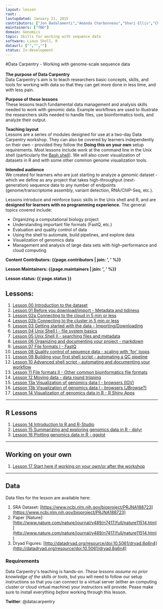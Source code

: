 ```yaml
---
layout: lesson
root: .
lastupdated: January 21, 2015
contributors: ["Jon Badalamenti","Amanda Charbonneau","Shari Ellis","Chris Fields","Bob Freeman","Chris Hamm","Randall Hayes","Josh Herr","Kate Hertweck","Adina Howe","Hilmar Lapp","Michael Linderman","Andréa Matsunaga","Blaine Marchant","Sue McClatchy","Sheldon McKay","Susan Miller","Jeramia Ory","Deborah Paul","Mary Shelley","Mike Smorul","Sara Stevens","Tracy Teal","Juan Ugalde","Jason Williams","Laura Williams","Ryan Williams", "Greg Wilson"]
maintainers: ["TBD"]
domain: Genomics
topic: Skills for working with sequence data
software: Linux Shell, R
dataurl: ["","",""]
status: In-development
---
```


#Data Carpentry - Working with genome-scale sequence data 
<br>
<br>
**The purpose of Data Carpentry**<br>
Data Carpentry's aim is to teach researchers basic concepts, skills, and tools for working with data so that they can get more done in less time, and with less pain. 

**Purpose of these lessons**<br>
These lessons teach fundamental data management and analysis skills needed to work with genomic data. Example workflows are used to illustrate the researchers skills needed to handle files, use bioinformatics tools, and analyze their output.

**Teaching layout**<br>
Lessons are a series of modules designed for use at a two-day Data Carpentry workshop. They can also be covered by learners independently on their own - provided they follow the **Doing this on your own** setup requirements. Most lessons include work at the command line in the Unix shell (particularly the [Bash shell](https://en.wikipedia.org/wiki/Bash_%28Unix_shell%29)). We will also cover visualization of datasets in R and with some other common genome visualization tools. 

**Intended audience**<br>
We created for learners who are just starting to analyze a genomic dataset - which we define as any project that takes high-throughput (next-generation) sequence data to any number of endpoints (genome/transcriptome assembly, variant detection, RNA/ChIP-Seq, etc.). 

Lessons introduce and reinforce basic skills in the Unix shell and R, and are **designed for learners with no programming experience.** The general topics covered include:

- Organizing a computational biology project
- Understanding important file formats (FastQ, etc.)
- Evaluation and quality control of data
- Using the shell to automate, build pipelines, and explore data
- Visualization of genomics data
- Management and analysis of large data sets with high-performance and cloud computing

**Content Contributors: {{page.contributors | join: ', ' %}}**


**Lesson Maintainers: {{page.maintainers | join: ', ' %}}**


**Lesson status: {{ page.status }}**

<!--
  [Information on Lesson Status Categories]()
-->

<!-- ###### INDEX OF LESSONS ON THIS TOPIC ###### -->

## Lessons:

1. [Lesson 00 Introduction to the dataset](https://jasonjwilliamsny.github.io/datadescription-genomics/)
2. [Lesson 01 Before you download/import - Metadata and tidiness](https://jasonjwilliamsny.github.io/tidiness-genomics/)
3. [Lesson 02a Connecting to the cloud in 5 min or less]()
4. [Lesson 02b Connecting to the cluster in 5 min or less]()
5. [Lesson 03 Getting started with the data - Importing/Downloading]()
6. [Lesson 04 Unix Shell I - file system basics]()
7. [Lesson 05 Unix Shell II - searching files and metadata]()
8. [Lesson 06 Organizing and documenting your project - markdown]()
9. [Lesson 07 File formats I - FastQ]()
10. [Lesson 08 Quality control of sequence data - scaling with 'for' loops]()
11. [Lesson 09 Building your first shell script - automating a QC pipeline]()
12. [Lesson 10 Advanced shell script - automating and documenting your workflow]()
13. [Lesson 11 File formats II - Other common bioinformatics file formats]()
14. [Lesson 12 Moving data - data round tripping]()
14. [Lesson 13a Visualization of genomics data I - browsers (IGV)]()
15. [Lesson 13b Visualization of genomics data I - browsers (JBrowse?)]()
16. [Lesson 14 Visualization of genomics data in R - R Shiny Apps]()
---
## R Lessons
1. [Lesson 14 Introduction to R and R-Studio]()
2. [Lesson 15 Summarizing and exploring genomics data in R - dplyr]()
3. [Lesson 16 Plotting genomics data in R - ggplot]()
---
## Working on your own
1. [Lesson 17 Start here if working on your own/or after the workshop]()
---
## Data

Data files for the lesson are available here: 

1. SRA Dataset: [https://www.ncbi.nlm.nih.gov/bioproject/PRJNA188723](https://www.ncbi.nlm.nih.gov/bioproject/PRJNA188723)
2. Paper [Nature]: [http://www.nature.com/nature/journal/v489/n7417/full/nature11514.html](http://www.nature.com/nature/journal/v489/n7417/full/nature11514.html)
3. Dryad Figures: [http://datadryad.org/resource/doi:10.5061/dryad.8q6n4](http://datadryad.org/resource/doi:10.5061/dryad.8q6n4)

### Requirements

Data Carpentry's teaching is hands-on. *These lessons assume no prior knowledge of the skills or tools*, but you will need to follow our setup instructions so that you can connect to a virtual server (either an computing cluster or cloud virtual machine) your instructors will provide. Pease make sure to install everything *before* working through this lesson.

<!--
{% if page.software == "Python" %}
{% include pythonSetup.html %}
{% elsif page.software == "Spreadsheets" %}
{% include spreadsheetSetup.html %}
{% elsif page.software == "R" %}
{% include rSetup.html %}
{% else %}
{% include anySetup.html %}
{% endif %}
-->

<p><strong>Twitter</strong>: @datacarpentry</p>




